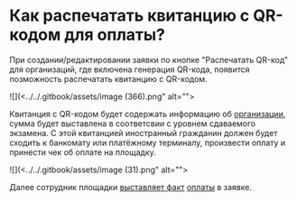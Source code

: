 # Как распечатать квитанцию с QR-кодом для оплаты?

При создании/редактировании заявки по кнопке "Распечатать QR-код" для организаций, где включена генерация QR-кода, появится позможность распечатать квитанцию c QR-кодом.

![](<../../.gitbook/assets/image (366).png" alt=""><figcaption></figcaption></figure>

Квитанция с QR-кодом будет содержать информацию об [организации](../../flow.-rabota-s-dokumentami/organizaciya.md), сумма будет выставлена в соответсвии с уровнем сдаваемого экзамена. С этой квитанцией иностранный гражданин  должен будет сходить к банкомату или платёжному терминалу, произвести оплату и принести чек об оплате на площадку.&#x20;

![](<../../.gitbook/assets/image (31).png" alt=""><figcaption></figcaption></figure>

Далее сотрудник площадки [выставляет факт](kak-vruchnuyu-postavit-oplatu-po-zayavke.md) [оплаты](kak-vruchnuyu-postavit-oplatu-po-zayavke.md) в заявке.
